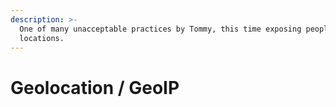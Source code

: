 ```yaml
---
description: >-
  One of many unacceptable practices by Tommy, this time exposing people's
  locations.
---
```


# Geolocation / GeoIP

